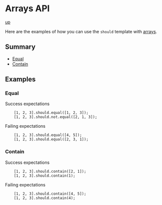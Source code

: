 # Arrays API

[up](../README.md)

Here are the examples of how you can use the `should` template with [arrays](https://dlang.org/spec/arrays.html).

## Summary

- [Equal](#equal)
- [Contain](#contain)

## Examples

### Equal

Success expectations
```
    [1, 2, 3].should.equal([1, 2, 3]);
    [1, 2, 3].should.not.equal([2, 1, 3]);
```

Failing expectations
```
    [1, 2, 3].should.equal([4, 5]);
    [1, 2, 3].should.equal([2, 3, 1]);
```

### Contain

Success expectations
```
    [1, 2, 3].should.contain([2, 1]);
    [1, 2, 3].should.contain(1);
```

Failing expectations
```
    [1, 2, 3].should.contain([4, 5]);
    [1, 2, 3].should.contain(4);
```